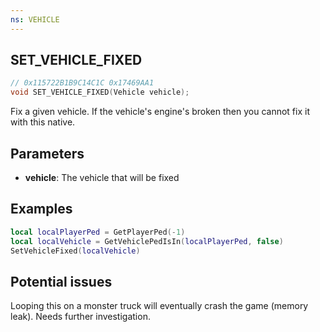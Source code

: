 ```yaml
---
ns: VEHICLE
---
```

## SET_VEHICLE_FIXED

```c
// 0x115722B1B9C14C1C 0x17469AA1
void SET_VEHICLE_FIXED(Vehicle vehicle);
```
Fix a given vehicle.
If the vehicle's engine's broken then you cannot fix it with this native.

## Parameters
* **vehicle**: The vehicle that will be fixed

## Examples
```lua
local localPlayerPed = GetPlayerPed(-1)
local localVehicle = GetVehiclePedIsIn(localPlayerPed, false)
SetVehicleFixed(localVehicle)
```

## Potential issues
Looping this on a monster truck will eventually crash the game (memory leak). Needs further investigation.
